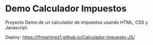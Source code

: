 # Demo Calculador Impuestos
Proyecto Demo de un calculador de impuestos usando HTML, CSS y Javascript.

Deploy: https://fhmartinez1.github.io/Calculador-Impuesto-JS/
